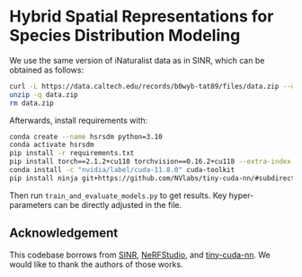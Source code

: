 # Hybrid Spatial Representations for Species Distribution Modeling

We use the same version of iNaturalist data as in SINR, which can be obtained as follows:

```bash
curl -L https://data.caltech.edu/records/b0wyb-tat89/files/data.zip --output data.zip
unzip -q data.zip
rm data.zip
```

Afterwards, install requirements with:

```bash
conda create --name hsrsdm python=3.10
conda activate hsrsdm
pip install -r requirements.txt
pip install torch==2.1.2+cu118 torchvision==0.16.2+cu118 --extra-index-url https://download.pytorch.org/whl/cu118
conda install -c "nvidia/label/cuda-11.8.0" cuda-toolkit
pip install ninja git+https://github.com/NVlabs/tiny-cuda-nn/#subdirectory=bindings/torch
```

Then run `train_and_evaluate_models.py` to get results. Key hyper-parameters can be directly adjusted in the file.

## Acknowledgement

This codebase borrows from [SINR](https://github.com/elijahcole/sinr), [NeRFStudio](https://github.com/nerfstudio-project/nerfstudio), and [tiny-cuda-nn](https://github.com/NVlabs/tiny-cuda-nn). We would like to thank the authors of those works.
